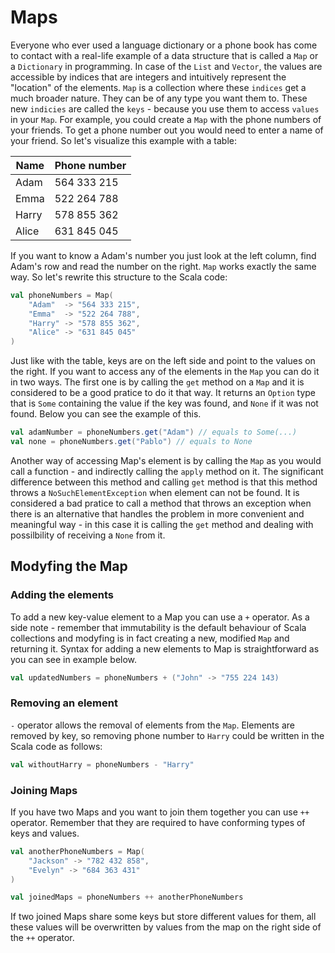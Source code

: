 # Maps

Everyone who ever used a language dictionary or a phone book has come to contact with a real-life example of a data structure that is called a `Map` or a `Dictionary` in programming. In case of the `List` and `Vector`, the values are accessible by indices that are integers and intuitively represent the "location" of the elements. `Map` is a collection where these `indices` get a much broader nature. They can be of any type you want them to. These new `indicies` are called the `keys` - because you use them to access `values` in your `Map`. For example, you could create a `Map` with the phone numbers of your friends. To get a phone number out you would need to enter a name of your friend. So let's visualize this example with a table:

| Name  | Phone number |
|-------|--------------|
| Adam  | 564 333 215  |
| Emma  | 522 264 788  |
| Harry | 578 855 362  |
| Alice | 631 845 045  |

If you want to know a Adam's number you just look at the left column, find Adam's row and read the number on the right. `Map` works exactly the same way. So let's rewrite this structure to the Scala code:

```scala
val phoneNumbers = Map(
    "Adam"  -> "564 333 215",
    "Emma"  -> "522 264 788",
    "Harry" -> "578 855 362",
    "Alice" -> "631 845 045"
)
```

Just like with the table, keys are on the left side and point to the values on the right. If you want to access any of the elements in the `Map` you can do it in two ways. The first one is by calling the `get` method on a `Map` and it is considered to be a good pratice to do it that way. It returns an `Option` type that is `Some` containing the value if the key was found, and `None` if it was not found. Below you can see the example of this.

```scala
val adamNumber = phoneNumbers.get("Adam") // equals to Some(...)
val none = phoneNumbers.get("Pablo") // equals to None
```

Another way of accessing Map's element is by calling the `Map` as you would call a function - and indirectly calling the `apply` method on it. The significant difference between this method and calling `get` method is that this method throws a `NoSuchElementException` when element can not be found. It is considered a bad pratice to call a method that throws an exception when there is an alternative that handles the problem in more convenient and meaningful way - in this case it is calling the `get` method and dealing with possilbility of receiving a `None` from it.

## Modyfing the Map

### Adding the elements

To add a new key-value element to a Map you can use a `+` operator. As a side note - remember that immutability is the default behaviour of Scala collections and modyfing is in fact creating a new, modified `Map` and returning it. Syntax for adding a new elements to Map is straightforward as you can see in example below.

```scala
val updatedNumbers = phoneNumbers + ("John" -> "755 224 143)
```

### Removing an element

`-` operator allows the removal of elements from the `Map`. Elements are removed by key, so removing phone number to `Harry` could be written in the Scala code as follows:

```scala
val withoutHarry = phoneNumbers - "Harry"
```

### Joining Maps

If you have two Maps and you want to join them together you can use `++` operator. Remember that they are required to have conforming types of keys and values. 

```scala
val anotherPhoneNumbers = Map(
    "Jackson" -> "782 432 858",
    "Evelyn" -> "684 363 431"
)

val joinedMaps = phoneNumbers ++ anotherPhoneNumbers
```

If two joined Maps share some keys but store different values for them, all these values will be overwritten by values from the map on the right side of the `++` operator. 